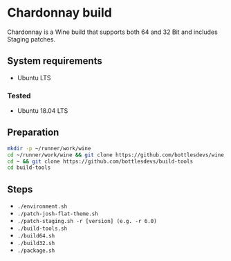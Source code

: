 # Chardonnay build
Chardonnay is a Wine build that supports both 64 and 32 Bit and includes Staging patches.

## System requirements
- Ubuntu LTS

### Tested
- Ubuntu 18.04 LTS

## Preparation
```bash
mkdir -p ~/runner/work/wine
cd ~/runner/work/wine && git clone https://github.com/bottlesdevs/wine
cd ~ && git clone https://github.com/bottlesdevs/build-tools
cd build-tools
```

## Steps
- `./environment.sh`
- `./patch-josh-flat-theme.sh`
- `./patch-staging.sh -r [version] (e.g. -r 6.0)`
- `./build-tools.sh`
- `./build64.sh`
- `./build32.sh`
- `./package.sh`
